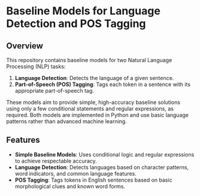# Baseline Models for Language Detection and POS Tagging

## Overview

This repository contains baseline models for two Natural Language Processing (NLP) tasks:
1. **Language Detection**: Detects the language of a given sentence.
2. **Part-of-Speech (POS) Tagging**: Tags each token in a sentence with its appropriate part-of-speech tag.

These models aim to provide simple, high-accuracy baseline solutions using only a few conditional statements and regular expressions, as required. Both models are implemented in Python and use basic language patterns rather than advanced machine learning.

## Features

- **Simple Baseline Models**: Uses conditional logic and regular expressions to achieve respectable accuracy.
- **Language Detection**: Detects languages based on character patterns, word indicators, and common language features.
- **POS Tagging**: Tags tokens in English sentences based on basic morphological clues and known word forms.
